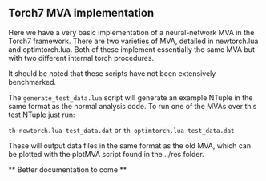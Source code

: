Torch7 MVA implementation
-------------------------

Here we have a very basic implementation of a neural-network MVA in the Torch7
framework. There are two varieties of MVA, detailed in newtorch.lua and
optimtorch.lua. Both of these implement essentially the same MVA but with two
different internal torch procedures.

It should be noted that these scripts have not been extensively benchmarked.

The `generate_test_data.lua` script will generate an example NTuple in the same
format as the normal analysis code. To run one of the MVAs over this test NTuple
just run:

```th newtorch.lua test_data.dat```
    or
```th optimtorch.lua test_data.dat```

These will output data files in the same format as the old MVA, which can be
plotted with the plotMVA script found in the ../res folder.


** Better documentation to come **
